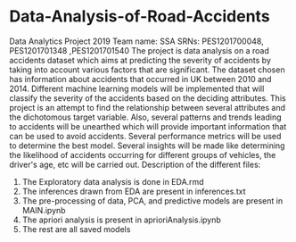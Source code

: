# Data-Analysis-of-Road-Accidents
Data Analytics Project 2019
Team name: SSA
SRNs: PES1201700048, PES1201701348 ,PES1201701540
The project is data analysis on a road accidents dataset which aims at predicting the severity of accidents by taking into account various factors that are significant. The dataset chosen has information about accidents that occurred in UK between 2010 and 2014. Different machine learning models will be implemented that will classify the severity of the accidents based on the deciding attributes. This project is an attempt to find the relationship between several attributes and the dichotomous target variable. Also, several patterns and trends leading to accidents will be unearthed which will provide important information that can be used to avoid accidents. Several performance metrics will be used to determine the best model. Several insights will be made like determining the likelihood of accidents occurring for different groups of vehicles, the driver's age, etc will be carried out.
Description of the different files:
1) The Exploratory data analysis is done in EDA.rmd
2) The inferences drawn from EDA are present in inferences.txt
3) The pre-processing of data, PCA, and predictive models are present in MAIN.ipynb
4) The apriori analysis is present in aprioriAnalysis.ipynb
5) The rest are all saved models